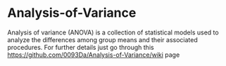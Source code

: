# Analysis-of-Variance
Analysis of variance (ANOVA) is a collection of statistical models used to analyze the differences among group means and their associated procedures. For further details just go through this https://github.com/0093Da/Analysis-of-Variance/wiki page
